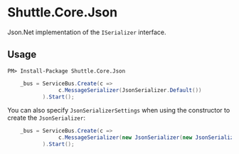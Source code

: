 # Shuttle.Core.Json

Json.Net implementation of the `ISerializer` interface.

## Usage

```
PM> Install-Package Shuttle.Core.Json
```

``` c#
	_bus = ServiceBus.Create(c => 
				c.MessageSerializer(JsonSerializer.Default())
		   ).Start();
````

You can also specify `JsonSerializerSettings` when using the constructor to create the `JsonSerializer`:

``` c#
	_bus = ServiceBus.Create(c => 
				c.MessageSerializer(new JsonSerializer(new JsonSerializerSettings()))
		   ).Start();
````

